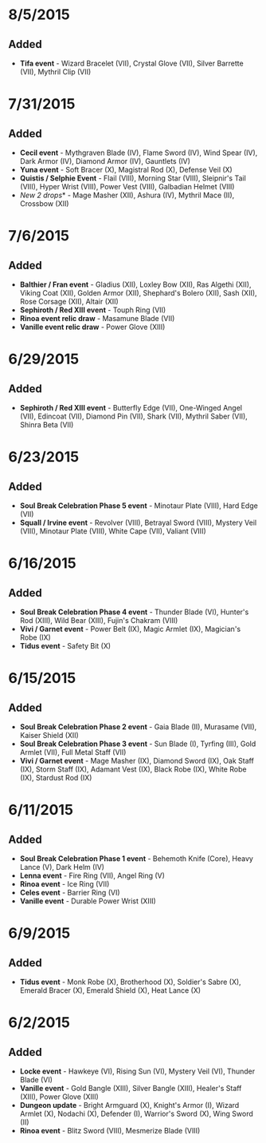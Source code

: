 # 8/5/2015

## Added
* **Tifa event** - Wizard Bracelet (VII), Crystal Glove (VII), Silver Barrette (VII), Mythril Clip (VII)

# 7/31/2015

## Added
* **Cecil event** - Mythgraven Blade (IV), Flame Sword (IV), Wind Spear (IV), Dark Armor (IV), Diamond Armor (IV), Gauntlets (IV)
* **Yuna event** - Soft Bracer (X), Magistral Rod (X), Defense Veil (X)
* **Quistis / Selphie Event** - Flail (VIII), Morning Star (VIII), Sleipnir's Tail (VIII), Hyper Wrist (VIII), Power Vest (VIII), Galbadian Helmet (VIII)
* **New 2* drops** - Mage Masher (XII), Ashura (IV), Mythril Mace (II), Crossbow (XII)

# 7/6/2015

## Added
* **Balthier / Fran event** - Gladius (XII), Loxley Bow (XII), Ras Algethi (XII), Viking Coat (XII), Golden Armor (XII), Shephard's Bolero (XII), Sash (XII), Rose Corsage (XII), Altair (XII)
* **Sephiroth / Red XIII event** - Touph Ring (VII)
* **Rinoa event relic draw** - Masamune Blade (VII)
* **Vanille event relic draw** - Power Glove (XIII)


# 6/29/2015

## Added
* **Sephiroth / Red XIII event** - Butterfly Edge (VII), One-Winged Angel (VII), Edincoat (VII), Diamond Pin (VII), Shark (VII), Mythril Saber (VII), Shinra Beta (VII)

# 6/23/2015

## Added
* **Soul Break Celebration Phase 5 event** - Minotaur Plate (VIII), Hard Edge (VII)
* **Squall / Irvine event** - Revolver (VIII), Betrayal Sword (VIII), Mystery Veil (VIII), Minotaur Plate (VIII), White Cape (VII), Valiant (VIII)

# 6/16/2015

## Added
* **Soul Break Celebration Phase 4 event** - Thunder Blade (VI), Hunter's Rod (XIII), Wild Bear (XIII), Fujin's Chakram (VIII)
* **Vivi / Garnet event** - Power Belt (IX), Magic Armlet (IX), Magician's Robe (IX)
* **Tidus event** - Safety Bit (X)

# 6/15/2015

## Added
* **Soul Break Celebration Phase 2 event** - Gaia Blade (II), Murasame (VII), Kaiser Shield (XII)
* **Soul Break Celebration Phase 3 event** - Sun Blade (I), Tyrfing (III), Gold Armlet (VII), Full Metal Staff (VII)
* **Vivi / Garnet event** - Mage Masher (IX), Diamond Sword (IX), Oak Staff (IX), Storm Staff (IX), Adamant Vest (IX), Black Robe (IX), White Robe (IX), Stardust Rod (IX)

# 6/11/2015

## Added
* **Soul Break Celebration Phase 1 event** - Behemoth Knife (Core), Heavy Lance (V), Dark Helm (IV)
* **Lenna event** - Fire Ring (VII), Angel Ring (V)
* **Rinoa event** - Ice Ring (VII)
* **Celes event** - Barrier Ring (VI)
* **Vanille event** - Durable Power Wrist (XIII)

# 6/9/2015

## Added
* **Tidus event** - Monk Robe (X), Brotherhood (X), Soldier's Sabre (X), Emerald Bracer (X), Emerald Shield (X), Heat Lance (X)

# 6/2/2015

## Added 
* **Locke event** - Hawkeye (VI), Rising Sun (VI), Mystery Veil (VI), Thunder Blade (VI)
* **Vanille event** - Gold Bangle (XIII), Silver Bangle (XIII), Healer's Staff (XIII), Power Glove (XIII)
* **Dungeon update** - Bright Armguard (X), Knight's Armor (I), Wizard Armlet (X), Nodachi (X), Defender (I), Warrior's Sword (X), Wing Sword (II)
* **Rinoa event** - Blitz Sword (VIII), Mesmerize Blade (VIII)